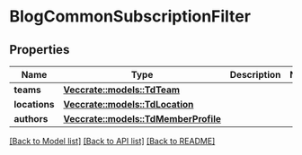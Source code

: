 # BlogCommonSubscriptionFilter

## Properties

Name | Type | Description | Notes
------------ | ------------- | ------------- | -------------
**teams** | [**Vec<crate::models::TdTeam>**](TD_Team.md) |  | 
**locations** | [**Vec<crate::models::TdLocation>**](TD_Location.md) |  | 
**authors** | [**Vec<crate::models::TdMemberProfile>**](TD_MemberProfile.md) |  | 

[[Back to Model list]](../README.md#documentation-for-models) [[Back to API list]](../README.md#documentation-for-api-endpoints) [[Back to README]](../README.md)


